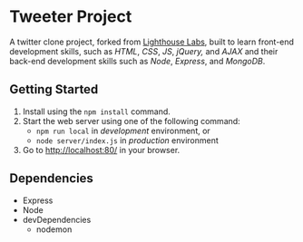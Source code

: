 # Tweeter Project

A twitter clone project, forked from [Lighthouse Labs][LHLTweeter], built to learn front-end development skills, such as _HTML_, _CSS_, _JS_, _jQuery,_ and _AJAX_ and their back-end development skills such as _Node_, _Express_, and _MongoDB_.

## Getting Started
1. Install using the `npm install` command.
2. Start the web server using one of the following command:
    * `npm run local` in _development_ environment, or
    * `node server/index.js` in _production_ environment
3. Go to <http://localhost:80/> in your browser.


## Dependencies
- Express
- Node
- devDependencies
  - nodemon



[LHLTweeter]: https://github.com/lighthouse-labs/tweeter